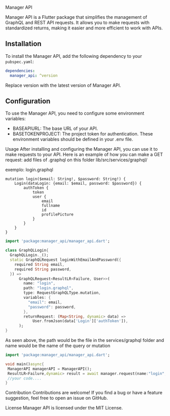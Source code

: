 Manager API

Manager API is a Flutter package that simplifies the management of GraphQL and REST API requests. It allows you to make requests with standardized returns, making it easier and more efficient to work with APIs.

## Installation

To install the Manager API, add the following dependency to your `pubspec.yaml`:

```yaml
dependencies:
  manager_api: ^version
```
Replace version with the latest version of Manager API.

## Configuration
To use the Manager API, you need to configure some environment variables:

- BASEAPIURL: The base URL of your API.
- BASETOKENPROJECT: The project token for authentication.
These environment variables should be defined in your .env file.

Usage
After installing and configuring the Manager API, you can use it to make requests to your API. Here is an example of how you can make a GET request:
add files of .graphql on this folder lib/src/services/graphql/

exemplo:
login.graphql
```
mutation login($email: String!, $password: String!) {
    Login(dataLogin: {email: $email, password: $password}) {
        authToken {
            token
            user {
                email
                fullname
                id
                profilePicture
            }
        }
    }
}
```

```dart
import 'package:manager_api/manager_api.dart';

class GraphQLLogin{
  GraphQLLogin._();
  static GraphQLRequest loginWithEmailAndPassword({
    required String email,
    required String password,
  }) =>
      GraphQLRequest<ResultLR<Failure, User>>(
        name: "login",
        path: "login.graphql",
        type: RequestGraphQLType.mutation,
        variables: {
          "email": email,
          "password": password,
        },
        returnRequest: (Map<String, dynamic> data) =>
            User.fromJson(data['Login']['authToken']),
      );
}
```
As seen above, the path would be the file in the services/graphql folder
and name would be the name of the query or mutation
```dart
import 'package:manager_api/manager_api.dart';

void main()async{
 ManagerAPI managerAPI = ManagerAPI();
 ResultLR<Failure,dynamic> result = await manager.request(name:"login",request:GraphQLLogin.loginWithEmailAndPassword(email: "email",password: "password"));
 //your code....
}
```


Contribution
Contributions are welcome! If you find a bug or have a feature suggestion, feel free to open an issue on GitHub.

License
Manager API is licensed under the MIT License.